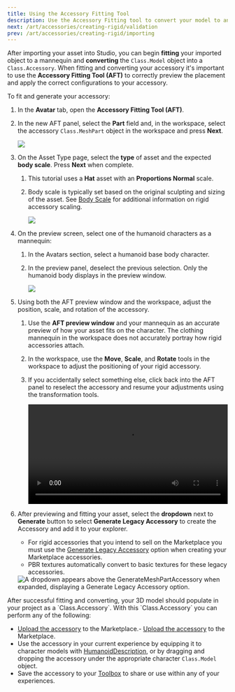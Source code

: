 ```yaml
---
title: Using the Accessory Fitting Tool
description: Use the Accessory Fitting tool to convert your model to an rigid accessory.
next: /art/accessories/creating-rigid/validation
prev: /art/accessories/creating-rigid/importing
---
```


After importing your asset into Studio, you can begin **fitting** your imported object to a mannequin and **converting** the `Class.Model` object into a `Class.Accessory`. When fitting and converting your accessory it's important to use the **Accessory Fitting Tool (AFT)** to correctly preview the placement and apply the correct configurations to your accessory.

To fit and generate your accessory:

1. In the **Avatar** tab, open the **Accessory Fitting Tool (AFT)**.
2. In the new AFT panel, select the **Part** field and, in the workspace, select the accessory `Class.MeshPart` object in the workspace and press **Next**.

   <img src="../../../assets/art/accessories/creating-rigid/AFT-Select-Mesh.png" />

3. On the Asset Type page, select the **type** of asset and the expected **body scale**. Press **Next** when complete.

   1. This tutorial uses a **Hat** asset with an **Proportions Normal** scale.
   2. Body scale is typically set based on the original sculpting and sizing of the asset. See [Body Scale](../../../art/accessories/body-scale.md) for additional information on rigid accessory scaling.

      <img src="../../../assets/art/accessories/creating-rigid/AFT-Select-Type.png" />

4. On the preview screen, select one of the humanoid characters as a mannequin:

   1. In the Avatars section, select a humanoid base body character.
   2. In the preview panel, deselect the previous selection. Only the humanoid body displays in the preview window.

      <img src="../../../assets/art/accessories/creating-rigid/AFT-Add-Avatar-Panel.png" />

5. Using both the AFT preview window and the workspace, adjust the position, scale, and rotation of the accessory.

   1. Use the **AFT preview window** and your mannequin as an accurate preview of how your asset fits on the character. The clothing mannequin in the workspace does not accurately portray how rigid accessories attach.
   2. In the workspace, use the **Move**, **Scale**, and **Rotate** tools in the workspace to adjust the positioning of your rigid accessory.
   3. If you accidentally select something else, click back into the AFT panel to reselect the accessory and resume your adjustments using the transformation tools.

      <video controls src="../../../assets/art/accessories/creating-rigid/Fitting-Mask.mp4" width="100%"></video>

6. After previewing and fitting your asset, select the **dropdown** next to **Generate** button to select **Generate Legacy Accessory** to create the Accessory and add it to your explorer.

   - For rigid accessories that you intend to sell on the Marketplace you must use the [Generate Legacy Accessory](../accessory-fitting-tool.md#generate-legacy-accessory) option when creating your Marketplace accessories.
   - PBR textures automatically convert to basic textures for these legacy accessories.

   <img src="../../../assets/accessories/accessory-fitting-tool/Generate-Legacy-Accessory.png" alt="A dropdown appears above the GenerateMeshPartAccessory when expanded, displaying a Generate Legacy Accessory option."/>

<Alert severity = 'success'>
After successful fitting and converting, your 3D model should populate in your project as a `Class.Accessory`. With this `Class.Accessory` you can perform any of the following:

- [Upload the accessory](../../../art/accessories/creating-rigid/publishing.md) to the Marketplace.- [Upload the accessory](../../../art/accessories/creating-rigid/publishing.md) to the Marketplace.
- Use the accessory in your current experience by equipping it to character models with [HumanoidDescription](../../../characters/appearance.md#humanoiddescription), or by dragging and dropping the accessory under the appropriate character `Class.Model` object.
- Save the accessory to your [Toolbox](../../../projects/assets/toolbox.md) to share or use within any of your experiences.

</Alert>
